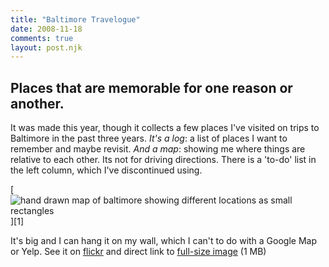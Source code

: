 ```yaml
---
title: "Baltimore Travelogue"
date: 2008-11-18
comments: true
layout: post.njk
---
```

## Places that are memorable for one reason or another.

It was made this year, though it collects a few places I've visited on trips to Baltimore in the past three years. *It's a log*: a list of places I want to remember and maybe revisit. *And a map*: showing me where things are relative to each other. Its not for driving directions. There is a 'to-do' list in the left column, which I've discontinued using.

<div class="figure">
  [<img src="/media/posts/baltimore-travelogue/baltimore_travelogue.jpg" alt="hand drawn map of baltimore showing different locations as small rectangles" title="Baltimore travel log map" />][1]
</div>

It's big and I can hang it on my wall, which I can't to do with a Google Map or Yelp. See it on [flickr][1] and direct link to [full-size image][2] (1 MB)

 [1]: http://flickr.com/photos/lokesh/3040035296/
 [2]: http://flickr.com/photos/lokesh/3040035296/sizes/o/

